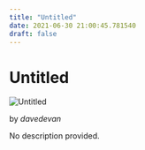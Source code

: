 ```yaml
---
title: "Untitled"
date: 2021-06-30 21:00:45.781540
draft: false
---
```


# Untitled

![Untitled](../images/241c322a-da10-11eb-9263-60f262b60b65.png)

by *davedevan*



No description provided.